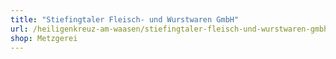```yaml
---
title: "Stiefingtaler Fleisch- und Wurstwaren GmbH"
url: /heiligenkreuz-am-waasen/stiefingtaler-fleisch-und-wurstwaren-gmbh/
shop: Metzgerei
---
```


